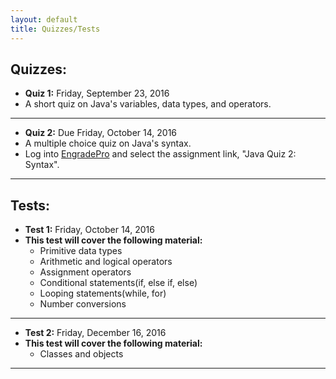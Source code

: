```yaml
---
layout: default
title: Quizzes/Tests
---
```

## Quizzes:

+ **Quiz 1:** Friday, September 23, 2016
+ A short quiz on Java's variables, data types, and operators.

---

+ **Quiz 2:** Due Friday, October 14, 2016
+ A multiple choice quiz on Java's syntax.
+ Log into [EngradePro](http://www.engradepro.com) and select the assignment
link, "Java Quiz 2: Syntax".

---

## Tests:

+ **Test 1:** Friday, October 14, 2016
+ **This test will cover the following material:**
  + Primitive data types
  + Arithmetic and logical operators
  + Assignment operators
  + Conditional statements(if, else if, else)
  + Looping statements(while, for)
  + Number conversions

---

+ **Test 2:** Friday, December 16, 2016
+ **This test will cover the following material:**
  + Classes and objects

---

<!--
+ **Test 1:** Thursday, October 15, 2015
+ **This test will cover the following material:** Barron's Textbook, Chapter 1. Blue Pelican Textbook, Lessons 1, 2, 4, 8, 9, 11, 14.
+ **The following topics will not be covered:** Javadoc Comments, Final Variables, Comparing Floating-Point Numbers, The For-Each Loop, Errors and Exceptions.

---

+ **Test 2:** Monday, November 16, 2015
+ **This test will cover the following material:** Barron's Textbook, Chapter 2. Blue Pelican Textbook, Lessons 15, 33.
+ **The following topics will not be covered:** static variables, static methods, and the `this` keyword.
-->


